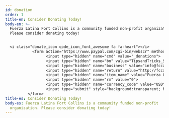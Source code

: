 ```yaml
---
id: donation
order: 1
title-en: Consider Donating Today!
body-en: >-
  Fuerza Latina Fort Collins is a community funded non-profit organization.
  Please consider donating today!


  <i class="donate_icon qode_icon_font_awesome fa fa-heart"></i>
            <form action="https://www.paypal.com/cgi-bin/webscr" method="post" target="_blank">
                  <input type="hidden" name="cmd" value="_donations">
                  <input type="hidden" name="bn" value="TipsandTricks_SP">
                  <input type="hidden" name="business" value="info@fccan.org">
                  <input type="hidden" name="return" value="http://fccan.org">
                  <input type="hidden" name="item_name" value="Fuerza Latina is Community Funded Please Donate Now!">
                  <input type="hidden" name="rm" value="0">
                  <input type="hidden" name="currency_code" value="USD">
                  <input type="submit" style="background:transparent; border:none;width:100%;height: 100%;" class="nav-link  donate" value="{% if page.lang == "es" %}Donar{% else %} Donate{% endif %}">
          </form>
title-es: Consider Donating Today!
body-es: Fuerza Latina Fort Collins is a community funded non-profit
  organization. Please consider donating today!
---
```

